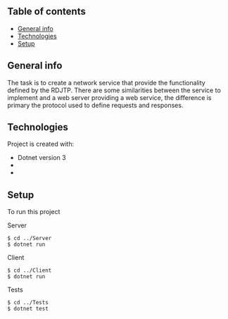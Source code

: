 ## Table of contents
* [General info](#general-info)
* [Technologies](#technologies)
* [Setup](#setup)

## General info
The task is to create a network service that provide the functionality defined by the RDJTP. There are some similarities between the service to implement and a web server providing a web service, the difference is primary the protocol used to define requests and responses.
	
## Technologies
Project is created with:
* Dotnet version 3
* 
* 
	
## Setup
To run this project

Server
```
$ cd ../Server
$ dotnet run
```
Client
```
$ cd ../Client
$ dotnet run
```
Tests
```
$ cd ../Tests
$ dotnet test
```